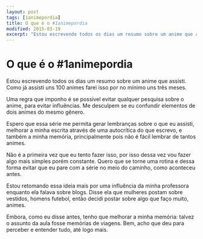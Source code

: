 ```yaml
---
layout: post
tags: [1animepordia]
title: O que é o #1animepordia
modified: 2015-03-19
excerpt: "Estou escrevendo todos os dias um resumo sobre um anime que assisti. Como já assisti uns 100 animes farei isso por no mínimo uns três meses."
---
```


O que é o #1animepordia
=======================

Estou escrevendo todos os dias um resumo sobre um anime que assisti.
Como já assisti uns 100 animes farei isso por no mínimo uns três meses.

Uma regra que imponho é se possível evitar qualquer pesquisa sobre o
anime, para evitar influências. Me desculpem se eu confundir elementos
de dois animes do mesmo gênero.

Espero que essa série me permita gerar lembranças sobre o que eu
assisti, melhorar a minha escrita através de uma autocrítica do que
escrevo, e também a minha memória, principalmente pois não é fácil
lembrar de tantos animes.

Não é a primeira vez que eu tento fazer isso, por isso dessa vez vou
fazer algo mais simples porém constante. Quero que se torne uma rotina e
dessa forma evitar que eu pare com a série no meio do caminho, como
aconteceu antes.

Estou retomando essa ideia mais por uma influência da minha professora
enquanto ela falava sobre blogs. Disse ela que mulheres postam sobre
vestidos, homens futebol, então decidi postar sobre algo que faço muito,
animes.

Embora, como eu disse antes, tenho que melhorar a minha memória: talvez
o assunto da aula fosse memórias de viagens. Bem, acho que deu para
perceber e entender tudo, até logo mais.


